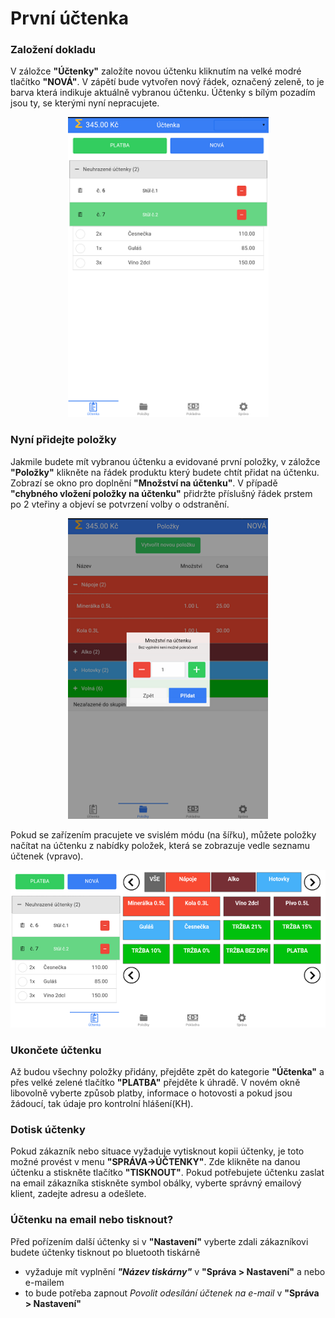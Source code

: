 # První účtenka

### Založení dokladu
V záložce **"Účtenky"** založíte novou účtenku kliknutím na velké modré tlačítko **"NOVÁ"**. V zápětí bude vytvořen nový řádek, označený zeleně, to je barva která indikuje aktuálně vybranou účtenku. Účtenky s bílým pozadím jsou ty, se kterými nyní nepracujete.

<div align="center">
    <p>
        <img height="480" width="321" src="img/receipt.png"> 
    </p>
</div>

### Nyní přidejte položky

Jakmile budete mít vybranou účtenku a evidované první položky, v záložce **"Položky"** klikněte na řádek produktu který budete chtít přidat na účtenku. Zobrazí se okno pro doplnění **"Množství na účtenku"**. V případě **"chybného vložení položky na účtenku"** přidržte příslušný řádek prstem po 2 vteřiny a objeví se potvrzení volby o odstranění.

<div align="center">
    <p>
        <img height="481" width="320" src="img/prodqnt.png"> 
    </p>
</div>

Pokud se zařízením pracujete ve svislém módu (na šířku), můžete položky načítat na účtenku z nabídky položek, která se zobrazuje vedle seznamu účtenek (vpravo).

![](img/firstReceipt_widthMode.png)

### Ukončete účtenku

Až budou všechny položky přidány, přejděte zpět do kategorie **"Účtenka"** a přes velké zelené tlačítko **"PLATBA"** přejděte k úhradě. V novém okně libovolně vyberte způsob platby, informace o hotovosti a pokud jsou žádoucí, tak údaje pro kontrolní hlášení(KH).

### Dotisk účtenky
Pokud zákazník nebo situace vyžaduje vytisknout kopii účtenky, je toto možné provést v menu **"SPRÁVA->ÚČTENKY"**. Zde klikněte na danou účtenku a stiskněte tlačítko **"TISKNOUT"**. Pokud potřebujete účtenku zaslat na email zákazníka stiskněte symbol obálky, vyberte správný emailový klient, zadejte adresu a odešlete.



### Účtenku na email nebo tisknout?

Před pořízením další účtenky si v **"Nastavení"** vyberte zdali zákazníkovi budete účtenky tisknout po bluetooth tiskárně

-  vyžaduje mít vyplnění ***"Název tiskárny"*** v **"Správa > Nastavení"**
a nebo e-mailem
- to bude potřeba zapnout *Povolit odesílání účtenek na e-mail* v **"Správa > Nastavení"**


